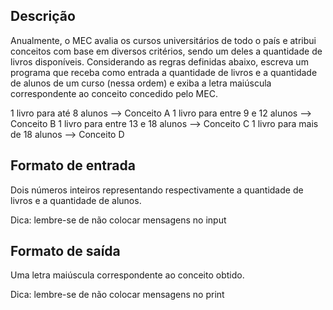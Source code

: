 ## Descrição
Anualmente, o MEC avalia os cursos universitários de todo o país e atribui conceitos com base em diversos critérios, sendo um deles a quantidade de livros disponíveis. Considerando as regras definidas abaixo, escreva um programa que receba como entrada a quantidade de livros e a quantidade de alunos de um curso (nessa ordem) e exiba a letra maiúscula correspondente ao conceito concedido pelo MEC.

1 livro para até 8 alunos --> Conceito A
1 livro para entre 9 e 12 alunos --> Conceito B
1 livro para entre 13 e 18 alunos --> Conceito C
1 livro para mais de 18 alunos --> Conceito D

## Formato de entrada

Dois números inteiros representando respectivamente a quantidade de livros e a quantidade de alunos.

Dica: lembre-se de não colocar mensagens no input

 



 

## Formato de saída

Uma letra maiúscula correspondente ao conceito obtido.

Dica: lembre-se de não colocar mensagens no print